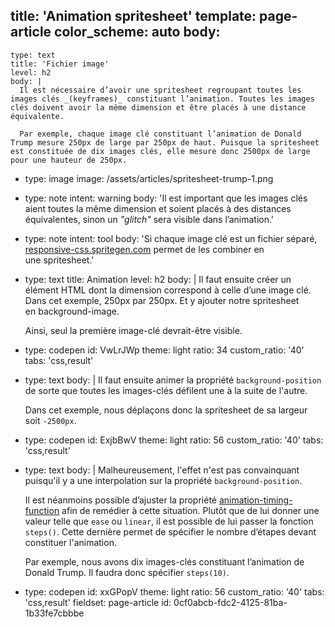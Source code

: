 title: 'Animation spritesheet'
template: page-article
color_scheme: auto
body:
  -
    type: text
    title: 'Fichier image'
    level: h2
    body: |
      Il est nécessaire d’avoir une spritesheet regroupant toutes les images clés _(keyframes)_ constituant l’animation. Toutes les images clés doivent avoir la même dimension et être placés à une distance équivalente.
       
      Par exemple, chaque image clé constituant l’animation de Donald Trump mesure 250px de large par 250px de haut. Puisque la spritesheet est constituée de dix images clés, elle mesure donc 2500px de large pour une hauteur de 250px.
  -
    type: image
    image: /assets/articles/spritesheet-trump-1.png
  -
    type: note
    intent: warning
    body: 'Il est important que les images clés aient toutes la même dimension et soient placés à des distances équivalentes, sinon un _"glitch"_ sera visible dans&nbsp;l’animation.'
  -
    type: note
    intent: tool
    body: 'Si chaque image clé est un fichier séparé, [responsive-css.spritegen.com](https://responsive-css.spritegen.com/) permet de les combiner en une&nbsp;spritesheet.'
  -
    type: text
    title: Animation
    level: h2
    body: |
      Il faut ensuite créer un élément HTML dont la dimension correspond à celle d’une image clé. Dans cet exemple, 250px par 250px. Et y ajouter notre spritesheet en&nbsp;background-image. 
      
      Ainsi, seul la première image-clé devrait-être&nbsp;visible.
  -
    type: codepen
    id: VwLrJWp
    theme: light
    ratio: 34
    custom_ratio: '40'
    tabs: 'css,result'
  -
    type: text
    body: |
      Il faut ensuite animer la propriété `background-position` de sorte que toutes les images-clés défilent une à la suite de&nbsp;l'autre.
      
      Dans cet exemple, nous déplaçons donc la spritesheet de sa largeur soit&nbsp;`-2500px`.
  -
    type: codepen
    id: ExjbBwV
    theme: light
    ratio: 56
    custom_ratio: '40'
    tabs: 'css,result'
  -
    type: text
    body: |
      Malheureusement, l'effet n'est pas convainquant puisqu'il y a une interpolation sur la propriété&nbsp;`background-position`. 
      
      Il est néanmoins possible d’ajuster la propriété [animation-timing-function](./animation#animation-timing-function) afin de remédier à cette situation. Plutôt que de lui donner une valeur telle que `ease` ou `linear`, il est possible de lui passer la fonction `steps()`. Cette dernière permet de spécifier le nombre d’étapes devant constituer&nbsp;l'animation. 
      
      Par exemple, nous avons dix images-clés constituant l’animation de Donald Trump. Il faudra donc spécifier&nbsp;`steps(10)`.
  -
    type: codepen
    id: xxGPopV
    theme: light
    ratio: 56
    custom_ratio: '40'
    tabs: 'css,result'
fieldset: page-article
id: 0cf0abcb-fdc2-4125-81ba-1b33fe7cbbbe
